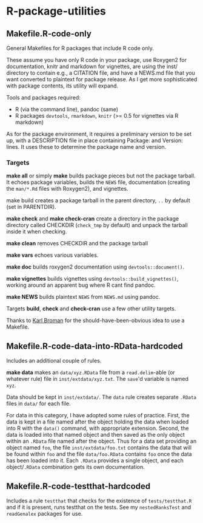 R-package-utilities
===================



Makefile.R-code-only
--------------------

General Makefiles for R packages that include R code only.

These assume you have only R code in your package, use
Roxygen2 for documentation, knitr and markdown for vignettes, are using
the inst/ directory to contain e.g., a CITATION file, and have a NEWS.md file
that you want converted to plaintext for package release.  As I get more
sophisticated with package contents, its utility will expand.

Tools and packages required:

* R (via the command line), pandoc (same)
* R packages `devtools`, `rmarkdown`, `knitr` (>= 0.5 for vignettes via R markdown)

As for the package environment, it requires a preliminary version to be set
up, with a DESCRIPTION file in place containing Package: and Version: lines.
It uses these to determine the package name and version.

### Targets

**make all** or simply **make** builds package pieces but not the package tarball.  It echoes package variables, builds the `NEWS` file, documentation (creating the `man/*.Rd` files with Roxygen2), and vignettes.

make build creates a package tarball in the parent directory, `..` by default (set in PARENTDIR).

**make check** and **make check-cran** create a directory in the package directory called CHECKDIR (`check_tmp` by default) and unpack the tarball inside it when checking.

**make clean** removes CHECKDIR and the package tarball

**make vars** echoes various variables.

**make doc** builds roxygen2 documentation using `devtools::document()`.

**make vignettes** builds vignettes using `devtools::build_vignettes()`, working around an apparent bug where R cant find pandoc.

**make NEWS** builds plaintext `NEWS` from `NEWS.md` using pandoc.

Targets **build**, **check** and **check-cran** use a few other utility targets.

Thanks to [Karl Broman](http://kbroman.org/pkg_primer/pages/docs.html)
for the should-have-been-obvious idea to use a Makefile.



Makefile.R-code-data-into-RData-hardcoded
-----------------------------------------

Includes an additional couple of rules.

**make data** makes an `data/xyz.RData` file from a `read.delim`-able (or whatever rule) file in `inst/extdata/xyz.txt`.  The `save`'d variable is named `xyz`.

Data should be kept in `inst/extdata/`.  The `data` rule creates separate
`.RData` files in `data/` for each file.

For data in this category, I have adopted some rules of practice.  First, the
data is kept in a file named after the object holding the data when loaded
into R with the `data()` command, with appropriate extension.  Second, the
data is loaded into that named object and then saved as the only object
within an `.RData` file named after the object.  Thus for a data set
providing an object named `foo`, the file `inst/extdata/foo.txt` contains the
data that will be found within `foo` and the file `data/foo.RData` contains
`foo` once the data has been loaded into it.  Each `.RData` provides a single
object, and each object/`.RData` combination gets its own documentation.



Makefile.R-code-testthat-hardcoded
----------------------------------

Includes a rule `testthat` that checks for the existence of `tests/testthat.R` and if it is present, runs testthat on the tests.  See my `nestedRanksTest` and `readGenalex` packages for use.
